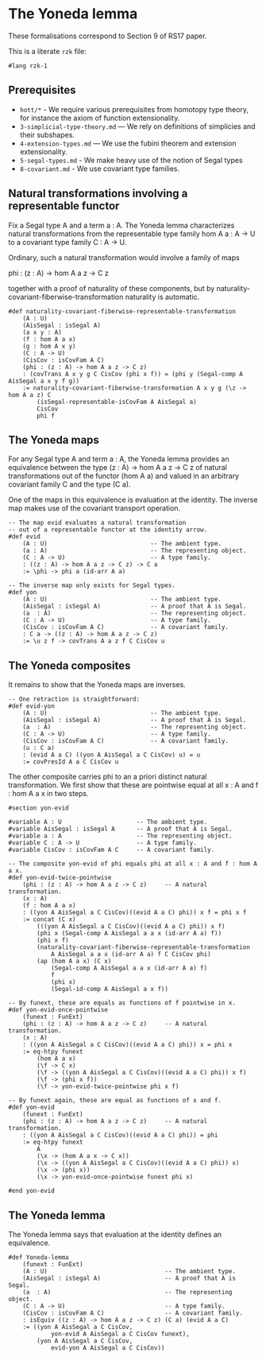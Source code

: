 # The Yoneda lemma

These formalisations correspond to Section 9 of RS17 paper.

This is a literate `rzk` file:

```rzk
#lang rzk-1
```

## Prerequisites

- `hott/*` - We require various prerequisites from homotopy type theory, for instance the axiom of function extensionality.
- `3-simplicial-type-theory.md` — We rely on definitions of simplicies and their subshapes.
- `4-extension-types.md` — We use the fubini theorem and extension extensionality.
- `5-segal-types.md` - We make heavy use of the notion of Segal types
- `8-covariant.md` - We use covariant type families.

## Natural transformations involving a representable functor

Fix a Segal type A and a term a : A. The Yoneda lemma characterizes natural transformations from the representable type family hom A a : A -> U to a covariant type family C : A -> U. 

Ordinary, such a natural transformation would involve a family of maps 

phi : (z : A) -> hom A a z -> C z

together with a proof of naturality of these components, but by naturality-covariant-fiberwise-transformation naturality is automatic.

```rzk
#def naturality-covariant-fiberwise-representable-transformation
	(A : U)
    (AisSegal : isSegal A)
	(a x y : A)
	(f : hom A a x)
	(g : hom A x y)
	(C : A -> U)
	(CisCov : isCovFam A C)
	(phi : (z : A) -> hom A a z -> C z)
	: (covTrans A x y g C CisCov (phi x f)) = (phi y (Segal-comp A AisSegal a x y f g))
	:= naturality-covariant-fiberwise-transformation A x y g (\z -> hom A a z) C 
        (isSegal-representable-isCovFam A AisSegal a)
        CisCov
        phi f
```

## The Yoneda maps

For any Segal type A and term a : A, the Yoneda lemma provides an equivalence between the type (z : A) -> hom A a z -> C z of natural transformations out of the functor (hom A a) and valued in an arbitrary covariant family C and the type (C a). 

One of the maps in this equivalence is evaluation at the identity. The inverse map makes use of the covariant transport operation.

```rzk
-- The map evid evaluates a natural transformation 
-- out of a representable functor at the identity arrow.
#def evid 
    (A : U)         					-- The ambient type.
    (a : A)       						-- The representing object.
	(C : A -> U)						-- A type family.
    : ((z : A) -> hom A a z -> C z) -> C a
    := \phi -> phi a (id-arr A a)

-- The inverse map only exists for Segal types.
#def yon
    (A : U)                 			-- The ambient type.
    (AisSegal : isSegal A)  			-- A proof that A is Segal.
    (a  : A)               				-- The representing object.
	(C : A -> U)						-- A type family.
	(CisCov : isCovFam A C)				-- A covariant family.
    : C a -> ((z : A) -> hom A a z -> C z)
    := \u z f -> covTrans A a z f C CisCov u

```
## The Yoneda composites

It remains to show that the Yoneda maps are inverses.

```rzk
-- One retraction is straightforward:
#def evid-yon
    (A : U)                 			-- The ambient type.
    (AisSegal : isSegal A)  			-- A proof that A is Segal.
    (a  : A)               				-- The representing object.
	(C : A -> U)						-- A type family.
	(CisCov : isCovFam A C)				-- A covariant family.
	(u : C a)
    : (evid A a C) ((yon A AisSegal a C CisCov) u) = u
    := covPresId A a C CisCov u
```

The other composite carries phi to an a priori distinct natural transformation. We first show that these are pointwise equal at all x : A and f : hom A a x in two steps.

```rzk
#section yon-evid

#variable A : U               	    -- The ambient type.
#variable AisSegal : isSegal A  	-- A proof that A is Segal.
#variable a : A             		-- The representing object.
#variable C : A -> U				-- A type family.
#variable CisCov : isCovFam A C		-- A covariant family.

-- The composite yon-evid of phi equals phi at all x : A and f : hom A a x.
#def yon-evid-twice-pointwise
    (phi : (z : A) -> hom A a z -> C z)     -- A natural transformation.
    (x : A)
    (f : hom A a x)	  
	: ((yon A AisSegal a C CisCov)((evid A a C) phi)) x f = phi x f
    := concat (C x)
        (((yon A AisSegal a C CisCov)((evid A a C) phi)) x f)
        (phi x (Segal-comp A AisSegal a a x (id-arr A a) f))
        (phi x f)
        (naturality-covariant-fiberwise-representable-transformation
            A AisSegal a a x (id-arr A a) f C CisCov phi)
        (ap (hom A a x) (C x)
            (Segal-comp A AisSegal a a x (id-arr A a) f)
            f
            (phi x)
            (Segal-id-comp A AisSegal a x f))

-- By funext, these are equals as functions of f pointwise in x.
#def yon-evid-once-pointwise    
    (funext : FunExt)    
    (phi : (z : A) -> hom A a z -> C z)     -- A natural transformation.
    (x : A)
	: ((yon A AisSegal a C CisCov)((evid A a C) phi)) x = phi x
    := eq-htpy funext
        (hom A a x)
        (\f -> C x)
        (\f -> ((yon A AisSegal a C CisCov)((evid A a C) phi)) x f)
        (\f -> (phi x f))
        (\f -> yon-evid-twice-pointwise phi x f)

-- By funext again, these are equal as functions of x and f.
#def yon-evid    
    (funext : FunExt)        
    (phi : (z : A) -> hom A a z -> C z)     -- A natural transformation.
    : ((yon A AisSegal a C CisCov)((evid A a C) phi)) = phi
    := eq-htpy funext
        A
        (\x -> (hom A a x -> C x))
        (\x -> ((yon A AisSegal a C CisCov)((evid A a C) phi)) x)
        (\x -> (phi x))
        (\x -> yon-evid-once-pointwise funext phi x)

#end yon-evid
```    

## The Yoneda lemma
The Yoneda lemma says that evaluation at the identity defines an equivalence.

```rzk
#def Yoneda-lemma
    (funext : FunExt)        
    (A : U)                 				-- The ambient type.
    (AisSegal : isSegal A)  				-- A proof that A is Segal.
    (a  : A)               					-- The representing object.
	(C : A -> U)							-- A type family.
	(CisCov : isCovFam A C)					-- A covariant family.
    : isEquiv ((z : A) -> hom A a z -> C z) (C a) (evid A a C)
    := ((yon A AisSegal a C CisCov,
            yon-evid A AisSegal a C CisCov funext),
        (yon A AisSegal a C CisCov,
            evid-yon A AisSegal a C CisCov))
```